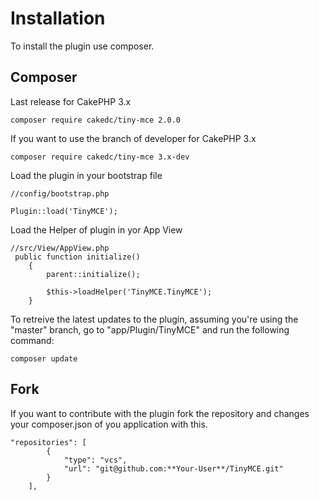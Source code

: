 Installation
============

To install the plugin use composer.

Composer
--------

Last release for CakePHP 3.x

```
composer require cakedc/tiny-mce 2.0.0

```

If you want to use the branch of developer for CakePHP 3.x

```
composer require cakedc/tiny-mce 3.x-dev

```



Load the plugin in your bootstrap file

```
//config/bootstrap.php

Plugin::load('TinyMCE');

```

Load the Helper of plugin in yor App View

```
//src/View/AppView.php
 public function initialize()
    {
        parent::initialize();

        $this->loadHelper('TinyMCE.TinyMCE');
    }
```

To retreive the latest updates to the plugin, assuming you're using the "master" branch, go to "app/Plugin/TinyMCE" and run the following command:

```
composer update

```

Fork
--------

If you want to contribute with the plugin fork the repository and changes your composer.json
of you application with this.

```
"repositories": [
        {
            "type": "vcs",
            "url": "git@github.com:**Your-User**/TinyMCE.git"
        }
    ],
```